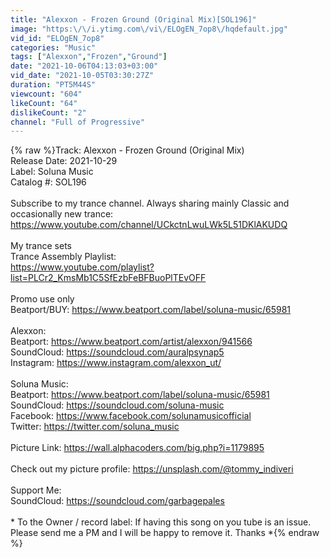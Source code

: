 ```yaml
---
title: "Alexxon - Frozen Ground (Original Mix)[SOL196]"
image: "https:\/\/i.ytimg.com\/vi\/ELOgEN_7op8\/hqdefault.jpg"
vid_id: "ELOgEN_7op8"
categories: "Music"
tags: ["Alexxon","Frozen","Ground"]
date: "2021-10-06T04:13:03+03:00"
vid_date: "2021-10-05T03:30:27Z"
duration: "PT5M44S"
viewcount: "604"
likeCount: "64"
dislikeCount: "2"
channel: "Full of Progressive"
---
```

{% raw %}Track: Alexxon - Frozen Ground (Original Mix)<br />Release Date: 2021-10-29<br />Label: Soluna Music<br />Catalog #: SOL196<br /><br />Subscribe to my trance channel. Always sharing mainly Classic and  occasionally new trance:  <a rel="nofollow" target="blank" href="https://www.youtube.com/channel/UCkctnLwuLWk5L51DKlAKUDQ">https://www.youtube.com/channel/UCkctnLwuLWk5L51DKlAKUDQ</a><br /><br />My trance sets<br />Trance Assembly Playlist:<br /><a rel="nofollow" target="blank" href="https://www.youtube.com/playlist?list=PLCr2_KmsMb1C5SfEzbFeBFBuoPlTEvOFF">https://www.youtube.com/playlist?list=PLCr2_KmsMb1C5SfEzbFeBFBuoPlTEvOFF</a><br /><br />Promo use only<br />Beatport/BUY: <a rel="nofollow" target="blank" href="https://www.beatport.com/label/soluna-music/65981">https://www.beatport.com/label/soluna-music/65981</a><br /><br />Alexxon:<br />Beatport: <a rel="nofollow" target="blank" href="https://www.beatport.com/artist/alexxon/941566">https://www.beatport.com/artist/alexxon/941566</a><br />SoundCloud: <a rel="nofollow" target="blank" href="https://soundcloud.com/auralpsynap5">https://soundcloud.com/auralpsynap5</a><br />Instagram: <a rel="nofollow" target="blank" href="https://www.instagram.com/alexxon_ut/">https://www.instagram.com/alexxon_ut/</a><br /><br />Soluna Music:<br />Beatport: <a rel="nofollow" target="blank" href="https://www.beatport.com/label/soluna-music/65981">https://www.beatport.com/label/soluna-music/65981</a><br />SoundCloud: <a rel="nofollow" target="blank" href="https://soundcloud.com/soluna-music">https://soundcloud.com/soluna-music</a><br />Facebook: <a rel="nofollow" target="blank" href="https://www.facebook.com/solunamusicofficial">https://www.facebook.com/solunamusicofficial</a><br />Twitter: <a rel="nofollow" target="blank" href="https://twitter.com/soluna_music">https://twitter.com/soluna_music</a><br /><br />Picture Link: <a rel="nofollow" target="blank" href="https://wall.alphacoders.com/big.php?i=1179895">https://wall.alphacoders.com/big.php?i=1179895</a><br /><br />Check out my picture profile: <a rel="nofollow" target="blank" href="https://unsplash.com/@tommy_indiveri">https://unsplash.com/@tommy_indiveri</a><br /><br />Support Me:<br />SoundCloud: <a rel="nofollow" target="blank" href="https://soundcloud.com/garbagepales">https://soundcloud.com/garbagepales</a><br /><br />* To the Owner / record label: If having this song on you tube is an issue. Please send me a PM and I will be happy to remove it. Thanks *{% endraw %}
